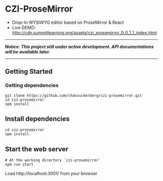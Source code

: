 
# CZI-ProseMirror

+ Drop-In WYSIWYG editor based on ProseMirror & React
+ Live DEMO: http://cdn.summitlearning.org/assets/czi_prosemirror_0_0_1_1_index.html

---

***Notice: This project still under active development. API documentations will be available later.***

---

## Getting Started

### Getting dependencies

```
git clone https://github.com/chanzuckerberg/czi-prosemirror.git
cd czi-prosemirror
npm install
```


## Install dependencies
```
cd czi-prosemirror
npm install
```

## Start the web server

```
# At the working directory `czi-prosemirror`
npm run start
```
Load http://localhost:3001/ from your browser
